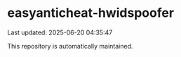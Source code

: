 # easyanticheat-hwidspoofer

Last updated: 2025-06-20 04:35:47

This repository is automatically maintained.

